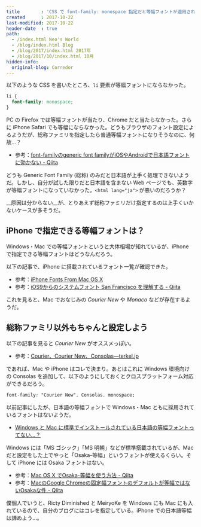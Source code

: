 ```yaml
---
title        : 'CSS で font-family: monospace 指定だと等幅フォントが適用されない？'
created      : 2017-10-22
last-modified: 2017-10-22
header-date  : true
path:
  - /index.html Neo's World
  - /blog/index.html Blog
  - /blog/2017/index.html 2017年
  - /blog/2017/10/index.html 10月
hidden-info:
  original-blog: Corredor
---
```


以下のような CSS を書いたところ、`li` 要素が等幅フォントにならなかった。

```css
li {
  font-family: monospace;
}
```

PC の Firefox では等幅フォントが当たり、Chrome だと当たらなかった。さらに iPhone Safari でも等幅にならなかった。どうもブラウザのフォント設定によるようだが、総称ファミリを指定したら普通等幅フォントになりそうなのに、何故…？

- 参考：[font-familyのgeneric font familyがiOSやAndroidで日本語フォントに効かない - Qiita](http://qiita.com/sassy_watson/items/b1b1d00fecc38d3d0cf3)

どうも Generic Font Family (総称) のみだと日本語が上手く処理できないようだ。しかし、自分が試した限りだと日本語を含まない Web ページでも、英数字が等幅フォントになっていなかった。`<html lang="ja">` が悪いのだろうか？

__原因は分からない__が、とりあえず総称ファミリだけ指定するのは上手くいかないケースが多そうだ。

## iPhone で指定できる等幅フォントは？

Windows・Mac での等幅フォントというと大体相場が知れているが、iPhone で指定できる等幅フォントはどうなんだろう。

以下の記事で、iPhone に搭載されているフォント一覧が確認できた。

- 参考：[iPhone Fonts From Mac OS X](https://daringfireball.net/misc/2007/07/iphone-osx-fonts)
- 参考：[iOS9からのシステムフォント San Francisco を理解する - Qiita](http://qiita.com/motokiee/items/e16d93ef78ff5e0ffbac#ios9%E3%81%AE%E3%83%95%E3%82%A9%E3%83%B3%E3%83%88%E4%B8%80%E8%A6%A7)

これを見ると、Mac でおなじみの _Courier New_ や _Monaco_ などが存在するようだ。

## 総称ファミリ以外もちゃんと設定しよう

以下の記事を見ると _Courier New_ がオススメっぽい。

- 参考：[Courier、Courier New、Consolas―terkel.jp](https://terkel.jp/archives/2009/11/courier-courier-new-and-consolas/)

であれば、Mac や iPhone はコレで決まり。あとはこれに Windows 環境向けの Consolas を追加して、以下のようにしておくとクロスプラットフォーム対応ができるだろう。

```css
font-family: "Courier New", Consolas, monospace;
```

以前記事にしたが、日本語の等幅フォントで Windows・Mac ともに採用されているフォントはないようだ。

- [Windows と Mac に標準でインストールされている日本語の等幅フォントってない…？](/blog/2017/01/24-02.html)

Windows には「MS ゴシック」「MS 明朝」などが標準搭載されているが、Mac だと設定をした上でやっと「Osaka-等幅」というフォントが使えるくらい。そして iPhone には Osaka フォントはない。

- 参考：[Mac OS X でOsaka-等幅を使う方法 - Qiita](http://qiita.com/TaikiHirose/items/28d61a6db684faf0a708)
- 参考：[MacのGoogle Chromeの固定幅フォントのデフォルトが等幅ではないOsakaな件 - Qiita](http://qiita.com/tmsanrinsha/items/d493a9889df7dee239bb#_reference-2404989f7b0ec8c9c85b)

僕個人でいうと、Ricty Diminished と MeiryoKe を Windows にも Mac にも入れているので、自分のブログにはコレを指定している。iPhone での日本語等幅は諦めよう…。
